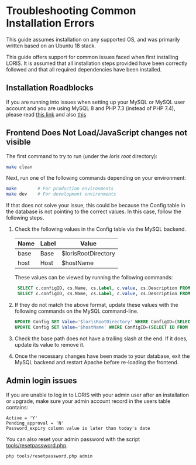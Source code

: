 # Troubleshooting Common Installation Errors

This guide assumes installation on any supported OS, and was primarily written based on an Ubuntu 18 stack.  

This guide offers support for common issues faced when first installing LORIS. It is assumed that all installation steps provided have been 
correctly followed and that all required dependencies have been installed.

## Installation Roadblocks

If you are running into issues when setting up your MySQL or MySQL user account and you are using MySQL 8 and PHP 7.3 
(instead of PHP 7.4), please read [this link](https://www.php.net/manual/en/mysqli.requirements.php) and also [this](https://dev.mysql.com/doc/refman/8.0/en/upgrading-from-previous-series.html#upgrade-caching-sha2-password-compatible-connectors)

## Frontend Does Not Load/JavaScript changes not visible
The first command to try to run (under the _loris root_ directory):

```bash
make clean
```

Next, run one of the following commands depending on your environment:

```bash
make        # For production environments
make dev    # For development environments
```

If that does not solve your issue, this could be because the Config table in the database is not pointing to the correct values. In this case, follow the following steps. 

1. Check the following values in the Config table via the MySQL backend.

   | Name | Label          | Value          |  
   | ---- | ----------- | ---------- |
   | base | Base           | $lorisRootDirectory |
   | host | Host           | $hostName  | 
    
   These values can be viewed by running the following commands:
    
   ```sql
    SELECT c.configID, cs.Name, cs.Label, c.value, cs.Description FROM Config c LEFT JOIN ConfigSettings cs ON (c.ConfigID = cs.ID) WHERE ConfigID=(SELECT ID FROM ConfigSettings WHERE Name='base');
    SELECT c.configID, cs.Name, cs.Label, c.value, cs.Description FROM Config c LEFT JOIN ConfigSettings cs ON (c.ConfigID = cs.ID) WHERE ConfigID=(SELECT ID FROM ConfigSettings WHERE Name='host');
   ```

2. If they do not match the above format, update these values with the following commands on the MySQL command-line.

   ```sql
   UPDATE Config SET Value='$lorisRootDirectory' WHERE ConfigID=(SELECT ID FROM ConfigSettings WHERE Name='base');
   UPDATE Config SET Value='$hostName' WHERE ConfigID=(SELECT ID FROM ConfigSettings WHERE Name='host');
   ```

3. Check the base path does not have a trailing slash at the end. If it does, update its value to remove it.
4. Once the necessary changes have been made to your database, exit the MySQL backend and restart Apache before re-loading the frontend.


## Admin login issues
If you are unable to log in to LORIS with your admin user after an installation or upgrade, make sure your admin account record in the users table contains:                                                       
```  
Active = 'Y'
Pending_approval = 'N'
Password_expiry column value is later than today's date
```

You can also reset your admin password with the script [tools/resetpassword.php](https://github.com/aces/Loris/blob/master/tools/resetpassword.php).

```bash
php tools/resetpassword.php admin
```

